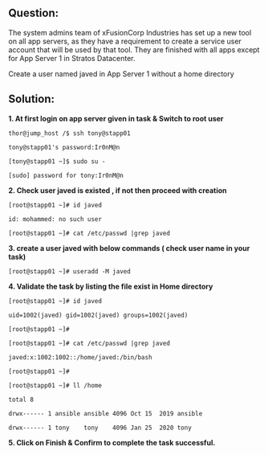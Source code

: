

## Question:

The system admins team of xFusionCorp Industries has set up a new tool on all app servers, as they have a requirement to create a service user account that will be used by that tool. They are finished with all apps except for App Server 1 in Stratos Datacenter.

Create a user named javed in App Server 1 without a home directory

## Solution:

**1. At first login on app server given in task & Switch to  root user** 

```
thor@jump_host /$ ssh tony@stapp01

tony@stapp01's password:Ir0nM@n

[tony@stapp01 ~]$ sudo su -

[sudo] password for tony:Ir0nM@n
```


**2. Check user javed is existed , if not then proceed with creation**

```
[root@stapp01 ~]# id javed

id: mohammed: no such user

[root@stapp01 ~]# cat /etc/passwd |grep javed
```


**3. create a user javed with below commands ( check user name in your task)**     

```
[root@stapp01 ~]# useradd -M javed
```


**4.  Validate the task by listing the file exist in  Home directory**   

```
[root@stapp01 ~]# id javed

uid=1002(javed) gid=1002(javed) groups=1002(javed)

[root@stapp01 ~]#

[root@stapp01 ~]# cat /etc/passwd |grep javed

javed:x:1002:1002::/home/javed:/bin/bash

[root@stapp01 ~]#

[root@stapp01 ~]# ll /home

total 8

drwx------ 1 ansible ansible 4096 Oct 15  2019 ansible

drwx------ 1 tony    tony    4096 Jan 25  2020 tony
```


**5. Click on Finish & Confirm to complete the task successful.**


